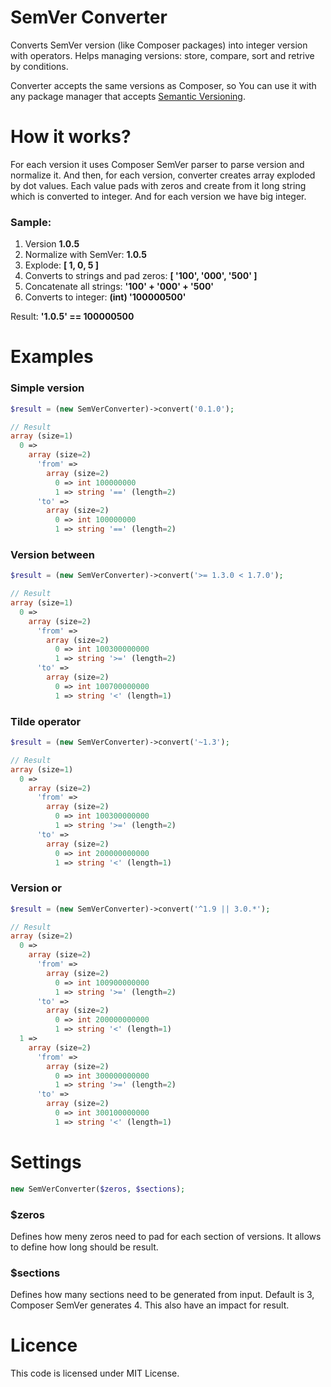# SemVer Converter

Converts SemVer version (like Composer packages) into integer version with operators. Helps managing versions: store, compare, sort and retrive by conditions.

Converter accepts the same versions as Composer, so You can use it with any package manager that accepts [Semantic Versioning](http://semver.org/).

# How it works?

For each version it uses Composer SemVer parser to parse version and normalize it. And then, for each version, converter creates array exploded by dot values. Each value pads with zeros and create from it long string which is converted to integer. And for each version we have big integer.

### Sample:

1. Version **1.0.5**
2. Normalize with SemVer: **1.0.5**
3. Explode: **[ 1, 0, 5 ]**
4. Converts to strings and pad zeros: **[ '100', '000', '500' ]**
5. Concatenate all strings: **'100' + '000' + '500'**
6. Converts to integer: **(int) '100000500'**

Result: **'1.0.5' == 100000500**

# Examples

### Simple version

```php
$result = (new SemVerConverter)->convert('0.1.0');

// Result
array (size=1)
  0 => 
    array (size=2)
      'from' => 
        array (size=2)
          0 => int 100000000
          1 => string '==' (length=2)
      'to' => 
        array (size=2)
          0 => int 100000000
          1 => string '==' (length=2)
```

### Version between

```php
$result = (new SemVerConverter)->convert('>= 1.3.0 < 1.7.0');

// Result
array (size=1)
  0 => 
    array (size=2)
      'from' => 
        array (size=2)
          0 => int 100300000000
          1 => string '>=' (length=2)
      'to' => 
        array (size=2)
          0 => int 100700000000
          1 => string '<' (length=1)
```

### Tilde operator

```php
$result = (new SemVerConverter)->convert('~1.3');

// Result
array (size=1)
  0 => 
    array (size=2)
      'from' => 
        array (size=2)
          0 => int 100300000000
          1 => string '>=' (length=2)
      'to' => 
        array (size=2)
          0 => int 200000000000
          1 => string '<' (length=1)
```

### Version or

```php
$result = (new SemVerConverter)->convert('^1.9 || 3.0.*');

// Result
array (size=2)
  0 => 
    array (size=2)
      'from' => 
        array (size=2)
          0 => int 100900000000
          1 => string '>=' (length=2)
      'to' => 
        array (size=2)
          0 => int 200000000000
          1 => string '<' (length=1)
  1 => 
    array (size=2)
      'from' => 
        array (size=2)
          0 => int 300000000000
          1 => string '>=' (length=2)
      'to' => 
        array (size=2)
          0 => int 300100000000
          1 => string '<' (length=1)
```

# Settings

```php
new SemVerConverter($zeros, $sections);
```

### $zeros

Defines how meny zeros need to pad for each section of versions. It allows to define how long should be result.

### $sections

Defines how many sections need to be generated from input. Default is 3, Composer SemVer generates 4. This also have an impact for result.

# Licence

This code is licensed under MIT License.
